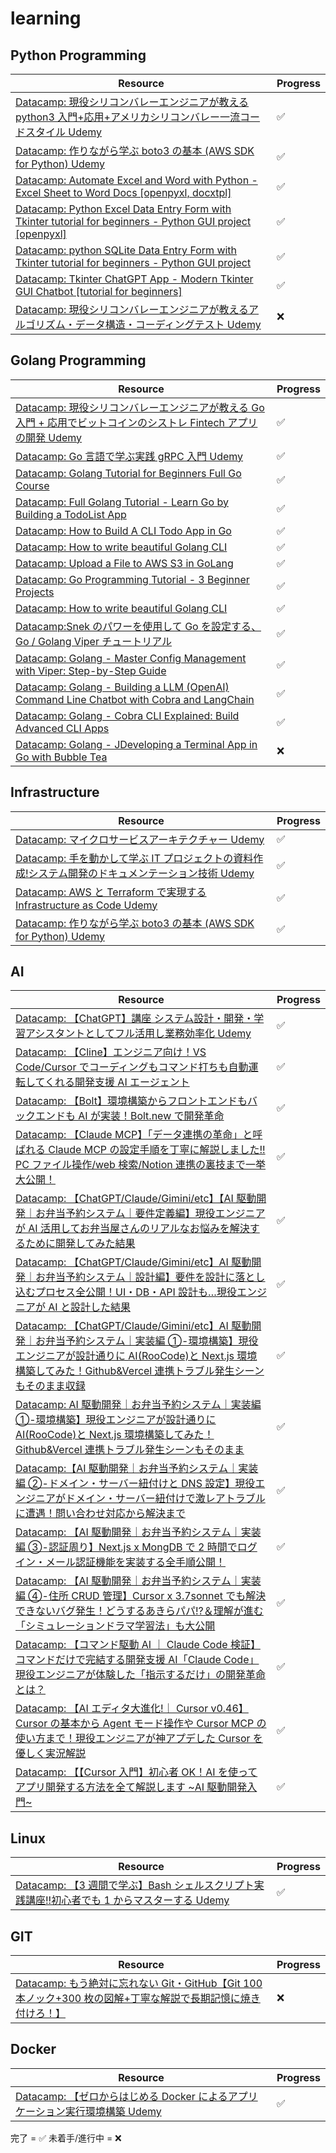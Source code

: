 # learning

## Python Programming

| Resource                                                                                                                                                       | Progress |
| -------------------------------------------------------------------------------------------------------------------------------------------------------------- | -------- |
| [Datacamp: 現役シリコンバレーエンジニアが教える python3 入門+応用+アメリカシリコンバレー一流コードスタイル Udemy](https://www.udemy.com)                       | ✅       |
| [Datacamp: 作りながら学ぶ boto3 の基本 (AWS SDK for Python) Udemy](https://www.udemy.com)                                                                      | ✅       |
| [Datacamp: Automate Excel and Word with Python - Excel Sheet to Word Docs [openpyxl, docxtpl]](https://youtu.be/6A-S91rqBho?si=au6UXWrHcSy-2Lq4)               | ✅       |
| [Datacamp: Python Excel Data Entry Form with Tkinter tutorial for beginners - Python GUI project [openpyxl]](https://youtu.be/fvIThtPt6Nc?si=vrLDAbTyriDRplGy) | ✅       |
| [Datacamp: python SQLite Data Entry Form with Tkinter tutorial for beginners - Python GUI project](https://youtu.be/gdDI_GhIRGo?si=u0PZtOq8k-YzwbVL)           | ✅       |
| [Datacamp: Tkinter ChatGPT App - Modern Tkinter GUI Chatbot [tutorial for beginners]](https://youtu.be/aRJXC8hJvrc?si=U13KpQx67WLycTHv)                        | ✅       |
| [Datacamp: 現役シリコンバレーエンジニアが教えるアルゴリズム・データ構造・コーディングテスト Udemy](https://www.udemy.com)                                      | ❌       |

## Golang Programming

| Resource                                                                                                                                     | Progress |
| -------------------------------------------------------------------------------------------------------------------------------------------- | -------- |
| [Datacamp: 現役シリコンバレーエンジニアが教える Go 入門 + 応用でビットコインのシストレ Fintech アプリの開発 Udemy](https://www.udemy.com)    | ✅       |
| [Datacamp: Go 言語で学ぶ実践 gRPC 入門 Udemy](https://www.udemy.com)                                                                         | ✅       |
| [Datacamp: Golang Tutorial for Beginners Full Go Course](https://youtu.be/yyUHQIec83I?si=Rb2fWX90ExmXXlXt)                                   | ✅       |
| [Datacamp: Full Golang Tutorial - Learn Go by Building a TodoList App](https://youtu.be/XCZWyN9ZbEQ?si=6P26H8X9GB6rkW6C)                     | ✅       |
| [Datacamp: How to Build A CLI Todo App in Go](https://youtu.be/g16Zf0KQEWI?si=aeqsmdD4VWc_dxZ_)                                              | ✅       |
| [Datacamp: How to write beautiful Golang CLI](https://youtu.be/SSRIn5DAmyw?si=dSYZc32YJO4fy4yW)                                              | ✅       |
| [Datacamp: Upload a File to AWS S3 in GoLang](https://youtu.be/hNNB59bQDJ0?si=aoIJEWsuMv2N6Nma)                                              | ✅       |
| [Datacamp: Go Programming Tutorial - 3 Beginner Projects](https://youtu.be/k_V5VvYSlS4?si=D8wtGUVp4q65MStH)                                  | ✅       |
| [Datacamp: How to write beautiful Golang CLI](https://youtu.be/SSRIn5DAmyw?si=ZyQUY6zl472RtNBI)                                              | ✅       |
| [Datacamp:Snek のパワーを使用して Go を設定する、Go / Golang Viper チュートリアル](https://youtu.be/ggxGznvdKMo?si=Pw0RglB3WJ6VM8bm)         | ✅       |
| [Datacamp: Golang - Master Config Management with Viper: Step-by-Step Guide](https://youtu.be/YbKsmFzAPSQ?si=QdXeaTtYrl4XUPub)               | ✅       |
| [Datacamp: Golang - Building a LLM (OpenAI) Command Line Chatbot with Cobra and LangChain](https://youtu.be/eoLnbIyhjPs?si=VxoBuJEo3SJHpUz6) | ✅       |
| [Datacamp: Golang - Cobra CLI Explained: Build Advanced CLI Apps](https://youtu.be/WlStlWsEl70?si=LLQMIaGoo8sZPEi3)                          | ✅       |
| [Datacamp: Golang - JDeveloping a Terminal App in Go with Bubble Tea](https://youtu.be/_gzypL-Qv-g?si=8W80Zv-sCY-3Dr4r)                      | ❌       |

## Infrastructure

| Resource                                                                                                                   | Progress |
| -------------------------------------------------------------------------------------------------------------------------- | -------- |
| [Datacamp: マイクロサービスアーキテクチャー Udemy](https://www.udemy.com)                                                  | ✅       |
| [Datacamp: 手を動かして学ぶ IT プロジェクトの資料作成!システム開発のドキュメンテーション技術 Udemy](https://www.udemy.com) | ✅       |
| [Datacamp: AWS と Terraform で実現する Infrastructure as Code Udemy](https://www.udemy.com)                                | ✅       |
| [Datacamp: 作りながら学ぶ boto3 の基本 (AWS SDK for Python) Udemy](https://www.udemy.com)                                  | ✅       |

## AI

| Resource                                                                                                                                                                                                                                                             | Progress |
| -------------------------------------------------------------------------------------------------------------------------------------------------------------------------------------------------------------------------------------------------------------------- | -------- |
| [Datacamp: 【ChatGPT】講座 システム設計・開発・学習アシスタントとしてフル活用し業務効率化 Udemy](https://www.udemy.com)                                                                                                                                              | ✅       |
| [Datacamp: 【Cline】エンジニア向け！VS Code/Cursor でコーディングもコマンド打ちも自動運転してくれる開発支援 AI エージェント](https://youtu.be/Wsx_9-hpjd8?si=CdEM7w7bfW4yC4Pg)                                                                                       | ✅       |
| [Datacamp: 【Bolt】環境構築からフロントエンドもバックエンドも AI が実装！Bolt.new で開発革命](https://youtu.be/0Ek01Smn7IU?si=LempDavoGKzFHQi6)                                                                                                                      | ✅       |
| [Datacamp: 【Claude MCP】「データ連携の革命」と呼ばれる Claude MCP の設定手順を丁寧に解説しました!! PC ファイル操作/web 検索/Notion 連携の裏技まで一挙大公開！](https://youtu.be/34HnxzPLaiE?si=0HsLknE9aS9QgWpo)                                                    | ✅       |
| [Datacamp: 【ChatGPT/Claude/Gimini/etc】【AI 駆動開発｜お弁当予約システム｜要件定義編】現役エンジニアが AI 活用してお弁当屋さんのリアルなお悩みを解決するために開発してみた結果](https://youtu.be/CdE5w4raJ6c?si=JuJ1H2FealWan5CE)                                   | ✅       |
| [Datacamp: 【ChatGPT/Claude/Gimini/etc】AI 駆動開発｜お弁当予約システム｜設計編】要件を設計に落とし込むプロセス全公開！UI・DB・API 設計も…現役エンジニアが AI と設計した結果](https://youtu.be/wLzeSK1MNks?si=dYfgrDIZnrHEfjS3)                                      | ✅       |
| [Datacamp: 【ChatGPT/Claude/Gimini/etc】AI 駆動開発｜お弁当予約システム｜実装編 ①-環境構築】現役エンジニアが設計通りに AI(RooCode)と Next.js 環境構築してみた！Github&Vercel 連携トラブル発生シーンもそのまま収録](https://youtu.be/k5tg_sPxIjE?si=53qTmwsGgwX7MNft) | ✅       |
| [Datacamp: AI 駆動開発｜お弁当予約システム｜実装編 ①-環境構築】現役エンジニアが設計通りに AI(RooCode)と Next.js 環境構築してみた！Github&Vercel 連携トラブル発生シーンもそのまま](https://youtu.be/k5tg_sPxIjE?si=EJhojKCTZWnAbC7-)                                  | ✅       |
| [Datacamp:【AI 駆動開発｜お弁当予約システム｜実装編 ②-ドメイン・サーバー紐付けと DNS 設定】現役エンジニアがドメイン・サーバー紐付けで激レアトラブルに遭遇！問い合わせ対応から解決まで](https://youtu.be/cXj1hknCe7w?si=FQMPRKpyNqC1DJM7)                             | ✅       |
| [Datacamp: 【AI 駆動開発｜お弁当予約システム｜実装編 ③-認証周り】Next.js x MongDB で 2 時間でログイン・メール認証機能を実装する全手順公開！](https://youtu.be/tEEwFCAw-kw?si=XM21aqN1ozxypk9d)                                                                       | ✅       |
| [Datacamp: 【AI 駆動開発｜お弁当予約システム｜実装編 ④-住所 CRUD 管理】Cursor x 3.7sonnet でも解決できないバグ発生！どうするあきらパパ!?＆理解が進む「シミュレーションドラマ学習法」も大公開](https://youtu.be/5-jskFaNsiA?si=TO1Hg7ltT2rijmNR)                      | ✅       |
| [Datacamp: 【コマンド駆動 AI ｜ Claude Code 検証】コマンドだけで完結する開発支援 AI「Claude Code」現役エンジニアが体験した「指示するだけ」の開発革命とは？](https://youtu.be/YdrVwhvijMA?si=cwsuCM0Sl6XxE_I8)                                                        | ✅       |
| [Datacamp: 【AI エディタ大進化!｜ Cursor v0.46】Cursor の基本から Agent モード操作や Cursor MCP の使い方まで！現役エンジニアが神アプデした Cursor を優しく実況解説](https://youtu.be/qPZqNjBdL2A?si=0FR6PHAeFrNDfjtt)                                                | ✅       |
| [Datacamp: 【【Cursor 入門】初心者 OK！AI を使ってアプリ開発する方法を全て解説します ~AI 駆動開発入門~](https://youtu.be/rAsovLKXCXo?si=2idk8vXeHXtdPItn)                                                                                                            | ✅       |

## Linux

| Resource                                                                                                              | Progress |
| --------------------------------------------------------------------------------------------------------------------- | -------- |
| [Datacamp: 【3 週間で学ぶ】Bash シェルスクリプト実践講座!!初心者でも 1 からマスターする Udemy](https://www.udemy.com) | ✅       |

## GIT

| Resource                                                                                                                              | Progress |
| ------------------------------------------------------------------------------------------------------------------------------------- | -------- |
| [Datacamp: もう絶対に忘れない Git・GitHub【Git 100 本ノック+300 枚の図解+丁寧な解説で長期記憶に焼き付けろ！】](https://www.udemy.com) | ❌       |

## Docker

| Resource                                                                                              | Progress |
| ----------------------------------------------------------------------------------------------------- | -------- |
| [Datacamp: 【ゼロからはじめる Docker によるアプリケーション実行環境構築 Udemy](https://www.udemy.com) | ✅       |

完了 = ✅
未着手/進行中 = ❌
